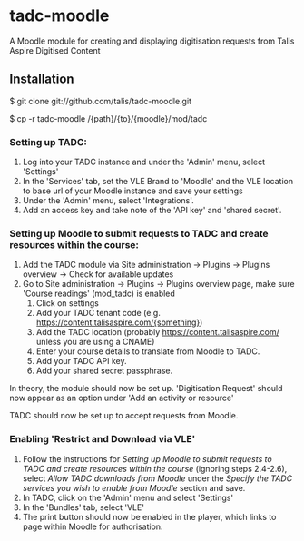 tadc-moodle
===========

A Moodle module for creating and displaying digitisation requests from Talis Aspire Digitised Content

Installation
------------

$ git clone git://github.com/talis/tadc-moodle.git

$ cp -r tadc-moodle /{path}/{to}/{moodle}/mod/tadc

### Setting up TADC:

1. Log into your TADC instance and under the 'Admin' menu, select 'Settings'
2. In the 'Services' tab, set the VLE Brand to 'Moodle' and the VLE location to base url of your Moodle instance and save your settings
3. Under the 'Admin' menu, select 'Integrations'.
4. Add an access key and take note of the 'API key' and 'shared secret'.

### Setting up Moodle to submit requests to TADC and create resources within the course:

1. Add the TADC module via Site administration -> Plugins -> Plugins overview -> Check for available updates
2.  Go to Site administration -> Plugins -> Plugins overview page, make sure 'Course readings' (mod_tadc) is enabled
    1. Click on settings
    2. Add your TADC tenant code (e.g. https://content.talisaspire.com/{something})
    3. Add the TADC location (probably https://content.talisaspire.com/ unless you are using a CNAME)
    4. Enter your course details to translate from Moodle to TADC.
    5. Add your TADC API key.
    6. Add your shared secret passphrase.

In theory, the module should now be set up.  'Digitisation Request' should now appear as an option under 'Add an activity or resource'

TADC should now be set up to accept requests from Moodle.

### Enabling 'Restrict and Download via VLE'
1. Follow the instructions for *Setting up Moodle to submit requests to TADC and create resources within the course* (ignoring steps 2.4-2.6), select *Allow TADC downloads from Moodle* under the *Specify the TADC services you wish to enable from Moodle* section and save.
2. In TADC, click on the 'Admin' menu and select 'Settings'
3. In the 'Bundles' tab, select 'VLE'
4. The print button should now be enabled in the player, which links to page within Moodle for authorisation.
